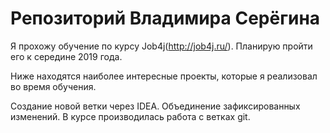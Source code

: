 # Репозиторий Владимира Серёгина

Я прохожу обучение по курсу Job4j(http://job4j.ru/). Планирую пройти его к середине 2019 года.

Ниже находятся наиболее интересные проекты, которые я реализовал во время обучения.

Создание новой ветки через IDEA.
Объединение зафиксированных изменений.
В курсе производилась работа с ветках git.